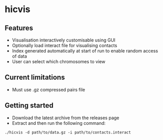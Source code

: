 # hicvis

## Features
* Visualisation interactively customisable using GUI
* Optionally load interact file for visualising contacts
* Index generated automatically at start of run to enable random access of data
* User can select which chromosomes to view

## Current limitations
* Must use .gz compressed pairs file

## Getting started
* Download the latest archive from the releases page
* Extract and then run the following command:
```
./hicvis -d path/to/data.gz -i path/to/contacts.interact
```
